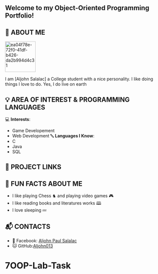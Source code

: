 
Welcome to my **Object-Oriented Programming Portfolio**! 
---
## 👤 ABOUT ME
   <img src="https://github.com/user-attachments/assets/6f68bcce-d478-45ff-bbe8-e36f9c7c8a1e" alt="ea04f78e-72f0-41df-b426-da2b994d4c31" width="100" height="100">
   
I am [Aljohn Salalac] a College student with a nice personality. I like doing things I love to do. Yes, I do live on earth 
## 💡 AREA OF INTEREST & PROGRAMMING LANGUAGES
 💻 **Interests**:
- Game Developement
- Web Development
 🔤 **Languages I Know**:
- C
- Java
- SQL
## 🚀 PROJECT LINKS

## 🎉 FUN FACTS ABOUT ME
- I like playing Chess ♞ and playing video games 🎮
- I like reading books and literatures works 🕮
- I love sleeping 💤
## 📬 CONTACTS
- 📘 Facebook: [Aljohn Paul Salalac](https://www.facebook.com/aljohnpaul.salalac.7)
- 🐱 GitHub:[Aljohn013](https://github.com/Aljohn013)

# 7OOP-Lab-Task
